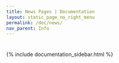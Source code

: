 ```yaml
---
title: News Pages | Documentation
layout: static_page_no_right_menu
permalink: /doc/news/
nav_parent: Info
---
```


<div class="row">
  <div class="col-md-8">
    <h1 class="mb-4"></h1>

  </div>
  <div class="col-md-4">
    {% include documentation_sidebar.html %}
  </div>
</div>

